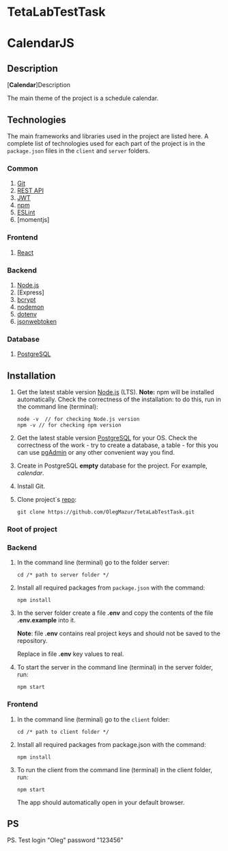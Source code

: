 
# TetaLabTestTask
# CalendarJS

## Description
[**Calendar**]Description

The main theme of the project is a schedule calendar.

## Technologies

The main frameworks and libraries used in the project are listed here. A complete list of technologies used for each part of the project is in the ```package.json``` files in the ```client``` and ```server``` folders.

### Common

1. [Git](https://git-scm.com/doc)
2. [REST API](https://www.restapitutorial.com/lessons/restquicktips.html)
3. [JWT](https://en.wikipedia.org/wiki/JSON_Web_Token)
4. [npm](https://en.wikipedia.org/wiki/Npm_(software))
5. [ESLint](https://eslint.org/docs/user-guide/getting-started)
6. [momentjs]

### Frontend
1. [React](https://reactjs.org/docs/getting-started.html)


### Backend
1. [Node.js](https://nodejs.org/en/)
2. [Express]
3. [bcrypt](https://www.npmjs.com/package/bcrypt)
4. [nodemon](https://www.npmjs.com/package/nodemon)
5. [dotenv](https://www.npmjs.com/package/dotenv)
6. [jsonwebtoken](https://www.npmjs.com/package/jsonwebtoken)

### Database
1. [PostgreSQL](https://www.postgresql.org/download/ "PostgreSQL")

## Installation

1. Get the latest stable version [Node.js](https://nodejs.org/en/ "Node.js") (LTS). **Note:** npm will be installed automatically. Check the correctness of the installation: to do this, run in the command line (terminal):

    ```
    node -v  // for checking Node.js version
    npm -v // for checking npm version
    ```

2. Get the latest stable version [PostgreSQL](https://www.postgresql.org/download/ "PostgreSQL") for your OS. Check the correctness of the work - try to create a database, a table - for this you can use [pgAdmin](https://www.pgadmin.org/ "pgAdmin") or any other convenient way you find.

3. Create in PostgreSQL **empty** database for the project. For example, *calendar*.

4. Install Git.

5. Clone project`s [repo](https://github.com/OlegMazur/TetaLabTestTask.git):

    ```
    git clone https://github.com/OlegMazur/TetaLabTestTask.git
    ```



### Root of project

### Backend

1. In the command line (terminal) go to the folder server:

    ```
    cd /* path to server folder */
    ```

2. Install all required packages from ```package.json``` with the command:

    ```
    npm install
    ```

3.  In the server folder create a file **.env** and copy the contents of the file **.env.example** into it.

    **Note**: file **.env** contains real project keys and should not be saved to the repository.

    Replace in file **.env** key values to real.
    

4. To start the server in the command line (terminal) in the server folder, run:

    ```
    npm start
    ```

### Frontend

1. In the command line (terminal) go to the ```client``` folder:

    ```
    cd /* path to client folder */
    ```

2. Install all required packages from package.json with the command:

    ```
    npm install
    ```



3. To run the client from the command line (terminal) in the client folder, run:

    ```
    npm start
    ```

    The app should automatically open in your default browser.
## PS
PS. Test login "Oleg" password "123456"
